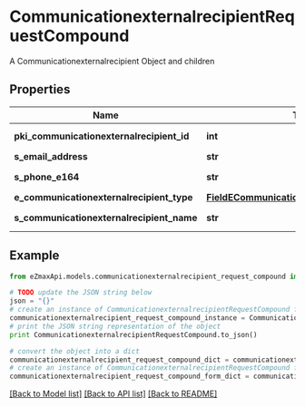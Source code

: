 # CommunicationexternalrecipientRequestCompound

A Communicationexternalrecipient Object and children

## Properties
Name | Type | Description | Notes
------------ | ------------- | ------------- | -------------
**pki_communicationexternalrecipient_id** | **int** | The unique ID of the Communicationexternalrecipient | [optional] 
**s_email_address** | **str** | The email address. | [optional] 
**s_phone_e164** | **str** | A phone number in E.164 Format | [optional] 
**e_communicationexternalrecipient_type** | [**FieldECommunicationexternalrecipientType**](FieldECommunicationexternalrecipientType.md) |  | [optional] 
**s_communicationexternalrecipient_name** | **str** | The name of the Communicationexternalrecipient | 

## Example

```python
from eZmaxApi.models.communicationexternalrecipient_request_compound import CommunicationexternalrecipientRequestCompound

# TODO update the JSON string below
json = "{}"
# create an instance of CommunicationexternalrecipientRequestCompound from a JSON string
communicationexternalrecipient_request_compound_instance = CommunicationexternalrecipientRequestCompound.from_json(json)
# print the JSON string representation of the object
print CommunicationexternalrecipientRequestCompound.to_json()

# convert the object into a dict
communicationexternalrecipient_request_compound_dict = communicationexternalrecipient_request_compound_instance.to_dict()
# create an instance of CommunicationexternalrecipientRequestCompound from a dict
communicationexternalrecipient_request_compound_form_dict = communicationexternalrecipient_request_compound.from_dict(communicationexternalrecipient_request_compound_dict)
```
[[Back to Model list]](../README.md#documentation-for-models) [[Back to API list]](../README.md#documentation-for-api-endpoints) [[Back to README]](../README.md)


